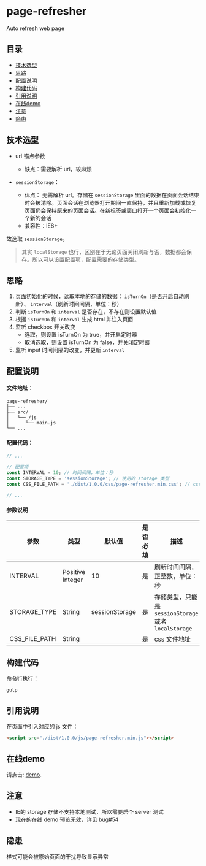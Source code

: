 # page-refresher

Auto refresh web page

## 目录

- [技术选型](#技术选型)
- [思路](#思路)
- [配置说明](#配置说明)
- [构建代码](#构建代码)
- [引用说明](#引用说明)
- [在线demo](#在线demo)
- [注意](#注意)
- [隐患](#隐患)

## 技术选型

- url 锚点参数
    - 缺点：需要解析 url，较麻烦

- `sessionStorage`：
    - 优点： 无需解析 url。存储在 `sessionStorage` 里面的数据在页面会话结束时会被清除。页面会话在浏览器打开期间一直保持，并且重新加载或恢复页面仍会保持原来的页面会话。在新标签或窗口打开一个页面会初始化一个新的会话
    - 兼容性：IE8+

故选取 `sessionStorage`。

> 其实 `localStorage` 也行，区别在于无论页面关闭刷新与否，数据都会保存。所以可以设置配置项，配置需要的存储类型。

## 思路

1. 页面初始化的时候，读取本地的存储的数据： `isTurnOn`（是否开启自动刷新）、 `interval`（刷新时间间隔，单位：秒）
2. 判断 `isTurnOn` 和 `interval` 是否存在，不存在则设置默认值
3. 根据 `isTurnOn` 和 `interval` 生成 html 并注入页面
4. 监听 checkbox 开关改变
    - 选取，则设置 isTurnOn 为 true，并开启定时器
    - 取消选取，则设置 isTurnOn 为 false，并关闭定时器
5. 监听 input 时间间隔的改变，并更新 `interval`

## 配置说明

#### 文件地址：

```
page-refresher/
├── ...
├── src/
│   └── /js
│      └── main.js
└── ...
```

#### 配置代码：

```js
// ...

// 配置项
const INTERVAL = 10; // 时间间隔，单位：秒
const STORAGE_TYPE = 'sessionStorage'; // 使用的 storage 类型
const CSS_FILE_PATH = './dist/1.0.0/css/page-refresher.min.css'; // css 文件路径

// ...
```

#### 参数说明

参数|类型|默认值|是否必填|描述
--- | --- | --- | --- | --- |
INTERVAL | Positive Integer | 10 | 是 | 刷新时间间隔，正整数，单位：秒
STORAGE_TYPE | String | sessionStorage | 是 | 存储类型，只能是 `sessionStorage` 或者 `localStorage`
CSS_FILE_PATH | String | | 是 | css 文件地址

## 构建代码

命令行执行：

```
gulp
```


## 引用说明

在页面中引入对应的 js 文件：

```html
<script src="./dist/1.0.0/js/page-refresher.min.js"></script>
```

## 在线demo

请点击: [demo](http://htmlpreview.github.io/?https://github.com/RoamIn/page-refresher/blob/master/demo.html).

## 注意

- IE的 storage 存储不支持本地测试，所以需要启个 server 测试
- 现在的在线 demo 预览无效，详见 [bug#54](https://github.com/htmlpreview/htmlpreview.github.com/issues/54)


## 隐患

样式可能会被原始页面的干扰导致显示异常
